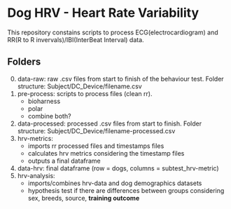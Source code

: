 # Dog HRV - Heart Rate Variability
This repository constains scripts to process ECG(electrocardiogram) and RR(R to R invervals)/IBI(InterBeat Interval) data. 

## Folders

0. data-raw: raw .csv files from start to finish of the behaviour test. Folder structure: Subject/DC_Device/filename.csv
1. pre-process: scripts to process files (clean rr). 
    - bioharness
    - polar
    - combine both?
2. data-processed: processed .csv files from start to finish. Folder structure: Subject/DC_Device/filename-processed.csv
3. hrv-metrics: 
    - imports rr processed files and timestamps files
    - calculates hrv metrics considering the timestamp files 
    - outputs a final dataframe 
4. data-hrv: final dataframe (row = dogs, columns = subtest_hrv-metric)
5. hrv-analysis: 
    - imports/combines hrv-data and dog demographics datasets 
    - hypothesis test if there are differences between groups considering sex, breeds, source, **training outcome** 

